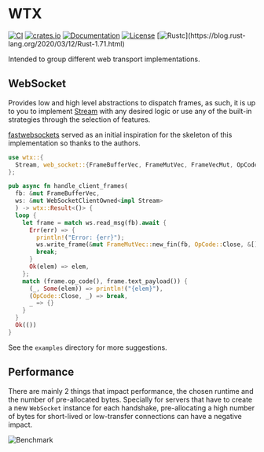 # WTX 

[![CI](https://github.com/c410-f3r/regular-crates/workflows/CI/badge.svg)](https://github.com/c410-f3r/wtx/actions?query=workflow%3ACI)
[![crates.io](https://img.shields.io/crates/v/wtx.svg)](https://crates.io/crates/wtx)
[![Documentation](https://docs.rs/wtx/badge.svg)](https://docs.rs/wtx)
[![License](https://img.shields.io/badge/license-APACHE2-blue.svg)](./LICENSE)
[![Rustc](https://img.shields.io/badge/rustc-1.71-lightgray")](https://blog.rust-lang.org/2020/03/12/Rust-1.71.html)

Intended to group different web transport implementations.

## WebSocket

Provides low and high level abstractions to dispatch frames, as such, it is up to you to implement [Stream](https://docs.rs/wtx/latest/wtx/trait.Stream.html) with any desired logic or use any of the built-in strategies through the selection of features.

[fastwebsockets](https://github.com/denoland/fastwebsockets) served as an initial inspiration for the skeleton of this implementation so thanks to the authors.

```rust
use wtx::{
  Stream, web_socket::{FrameBufferVec, FrameMutVec, FrameVecMut, OpCode, WebSocketClientOwned}
};

pub async fn handle_client_frames(
  fb: &mut FrameBufferVec,
  ws: &mut WebSocketClientOwned<impl Stream>
  ) -> wtx::Result<()> {
  loop {
    let frame = match ws.read_msg(fb).await {
      Err(err) => {
        println!("Error: {err}");
        ws.write_frame(&mut FrameMutVec::new_fin(fb, OpCode::Close, &[])?).await?;
        break;
      }
      Ok(elem) => elem,
    };
    match (frame.op_code(), frame.text_payload()) {
      (_, Some(elem)) => println!("{elem}"),
      (OpCode::Close, _) => break,
      _ => {}
    }
  }
  Ok(())
}
```

See the `examples` directory for more suggestions.

## Performance

There are mainly 2 things that impact performance, the chosen runtime and the number of pre-allocated bytes. Specially for servers that have to create a new `WebSocket` instance for each handshake, pre-allocating a high number of bytes for short-lived or low-transfer connections can have a negative impact.

![Benchmark](https://i.imgur.com/ZZU3Hay.jpeg)